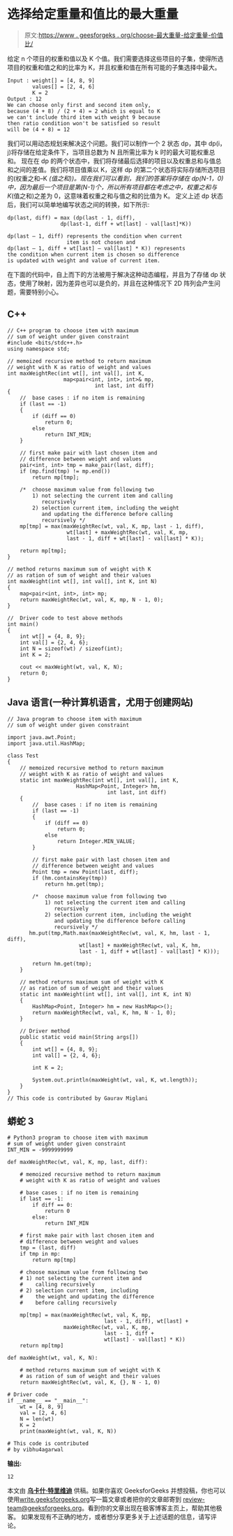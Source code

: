 # 选择给定重量和值比的最大重量

> 原文:[https://www . geesforgeks . org/choose-最大重量-给定重量-价值比/](https://www.geeksforgeeks.org/choose-maximum-weight-given-weight-value-ratio/)

给定 n 个项目的权重和值以及 K 个值。我们需要选择这些项目的子集，使得所选项目的权重和值之和的比率为 K，并且权重和值在所有可能的子集选择中最大。

```
Input : weight[] = [4, 8, 9]
        values[] = [2, 4, 6]
        K = 2
Output : 12
We can choose only first and second item only, 
because (4 + 8) / (2 + 4) = 2 which is equal to K
we can't include third item with weight 9 because 
then ratio condition won't be satisfied so result 
will be (4 + 8) = 12
```

我们可以用动态规划来解决这个问题。我们可以制作一个 2 状态 dp，其中 dp(i，j)将存储在给定条件下，当项目总数为 N 且所需比率为 k 时的最大可能权重总和。
现在在 dp 的两个状态中，我们将存储最后选择的项目以及权重总和与值总和之间的差值。我们将项目值乘以 K，这样 dp 的第二个状态将实际存储所选项目的(权重之和–K *(值之和))。现在我们可以看到，我们的答案将存储在 dp(N-1，0)中，因为最后一个项目是第(N-1)个，所以所有项目都在考虑之中，权重之和与 K*(值之和)之差为 0，这意味着权重之和与值之和的比值为 K。
定义上述 dp 状态后，我们可以简单地编写状态之间的转换，如下所示:

```
dp(last, diff) = max (dp(last - 1, diff),    
                 dp(last-1, diff + wt[last] - val[last]*K))

dp(last – 1, diff) represents the condition when current
                   item is not chosen and 
dp(last – 1, diff + wt[last] – val[last] * K)) represents 
the condition when current item is chosen so difference 
is updated with weight and value of current item.
```

在下面的代码中，自上而下的方法被用于解决这种动态编程，并且为了存储 dp 状态，使用了映射，因为差异也可以是负的，并且在这种情况下 2D 阵列会产生问题，需要特别小心。

## C++

```
// C++ program to choose item with maximum
// sum of weight under given constraint
#include <bits/stdc++.h>
using namespace std;

// memoized recursive method to return maximum
// weight with K as ratio of weight and values
int maxWeightRec(int wt[], int val[], int K,
                  map<pair<int, int>, int>& mp,
                            int last, int diff)
{
    //  base cases : if no item is remaining
    if (last == -1)
    {
        if (diff == 0)
            return 0;
        else
            return INT_MIN;
    }

    // first make pair with last chosen item and
    // difference between weight and values
    pair<int, int> tmp = make_pair(last, diff);
    if (mp.find(tmp) != mp.end())
        return mp[tmp];

    /*  choose maximum value from following two
        1) not selecting the current item and calling
           recursively
        2) selection current item, including the weight
           and updating the difference before calling
           recursively */
    mp[tmp] = max(maxWeightRec(wt, val, K, mp, last - 1, diff),
                   wt[last] + maxWeightRec(wt, val, K, mp,
                   last - 1, diff + wt[last] - val[last] * K));

    return mp[tmp];
}

// method returns maximum sum of weight with K
// as ration of sum of weight and their values
int maxWeight(int wt[], int val[], int K, int N)
{
    map<pair<int, int>, int> mp;
    return maxWeightRec(wt, val, K, mp, N - 1, 0);
}

//  Driver code to test above methods
int main()
{
    int wt[] = {4, 8, 9};
    int val[] = {2, 4, 6};
    int N = sizeof(wt) / sizeof(int);
    int K = 2;

    cout << maxWeight(wt, val, K, N);
    return 0;
}
```

## Java 语言(一种计算机语言，尤用于创建网站)

```
// Java program to choose item with maximum
// sum of weight under given constraint

import java.awt.Point;
import java.util.HashMap;

class Test
{
    // memoized recursive method to return maximum
    // weight with K as ratio of weight and values
    static int maxWeightRec(int wt[], int val[], int K,
                      HashMap<Point, Integer> hm,
                                int last, int diff)
    {
        //  base cases : if no item is remaining
        if (last == -1)
        {
            if (diff == 0)
                return 0;
            else
                return Integer.MIN_VALUE;
        }

        // first make pair with last chosen item and
        // difference between weight and values
        Point tmp = new Point(last, diff);
        if (hm.containsKey(tmp))
            return hm.get(tmp);

        /*  choose maximum value from following two
            1) not selecting the current item and calling
               recursively
            2) selection current item, including the weight
               and updating the difference before calling
               recursively */
       hm.put(tmp,Math.max(maxWeightRec(wt, val, K, hm, last - 1, diff),
                       wt[last] + maxWeightRec(wt, val, K, hm,
                       last - 1, diff + wt[last] - val[last] * K)));

        return hm.get(tmp);
    }

    // method returns maximum sum of weight with K
    // as ration of sum of weight and their values
    static int maxWeight(int wt[], int val[], int K, int N)
    {
        HashMap<Point, Integer> hm = new HashMap<>();
        return maxWeightRec(wt, val, K, hm, N - 1, 0);
    }

    // Driver method
    public static void main(String args[])
    {
        int wt[] = {4, 8, 9};
        int val[] = {2, 4, 6};

        int K = 2;

        System.out.println(maxWeight(wt, val, K, wt.length));
    }
}
// This code is contributed by Gaurav Miglani
```

## 蟒蛇 3

```
# Python3 program to choose item with maximum
# sum of weight under given constraint
INT_MIN = -9999999999

def maxWeightRec(wt, val, K, mp, last, diff):

    # memoized recursive method to return maximum
    # weight with K as ratio of weight and values

    # base cases : if no item is remaining
    if last == -1:
        if diff == 0:
            return 0
        else:
            return INT_MIN

    # first make pair with last chosen item and
    # difference between weight and values
    tmp = (last, diff)
    if tmp in mp:
        return mp[tmp]

    # choose maximum value from following two
    # 1) not selecting the current item and
    #    calling recursively
    # 2) selection current item, including
    #    the weight and updating the difference
    #    before calling recursively

    mp[tmp] = max(maxWeightRec(wt, val, K, mp,
                               last - 1, diff), wt[last] +
                  maxWeightRec(wt, val, K, mp,
                               last - 1, diff +
                               wt[last] - val[last] * K))
    return mp[tmp]

def maxWeight(wt, val, K, N):

    # method returns maximum sum of weight with K
    # as ration of sum of weight and their values
    return maxWeightRec(wt, val, K, {}, N - 1, 0)

# Driver code
if __name__ == "__main__":
    wt = [4, 8, 9]
    val = [2, 4, 6]
    N = len(wt)
    K = 2
    print(maxWeight(wt, val, K, N))

# This code is contributed
# by vibhu4agarwal
```

**输出:**

```
12
```

本文由 [**乌卡什·特里维迪**](https://in.linkedin.com/in/utkarsh-trivedi-253069a7) 供稿。如果你喜欢 GeeksforGeeks 并想投稿，你也可以使用[write.geeksforgeeks.org](https://write.geeksforgeeks.org)写一篇文章或者把你的文章邮寄到 review-team@geeksforgeeks.org。看到你的文章出现在极客博客主页上，帮助其他极客。
如果发现有不正确的地方，或者想分享更多关于上述话题的信息，请写评论。